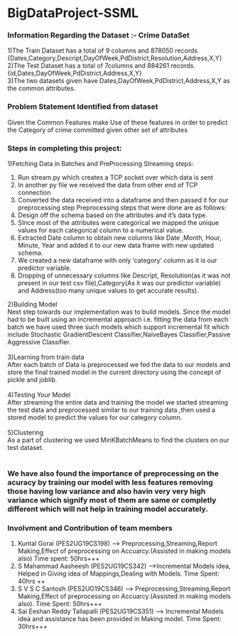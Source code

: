 # BigDataProject-SSML
### Information Regarding the Dataset :- Crime DataSet
1)The Train Dataset has a total of 9 columns and 878050 records.{Dates,Category,Descript,DayOfWeek,PdDistrict,Resolution,Address,X,Y}  
2)The Test Dataset has a total of 7columns and 884261 records.{Id,Dates,DayOfWeek,PdDistrict,Address,X,Y}     
3)The two datasets given have Dates,DayOfWeek,PdDistrict,Address,X,Y as the common attributes.    
  
### Problem Statement Identified from dataset  
Given the Common Features make Use of these features in order to predict the Category of crime committed given other set of attributes  
  
### Steps in completing this project:  
1)Fetching Data in Batches and PreProcessing
  Streaming steps:
  1. Run stream.py which creates a TCP socket over which data is sent
  2. In another py file we received the data from other end of TCP
  connection
  3. Converted the data received into a dataframe and then passed it for our
  preprocessing step
  Preprocessing steps that were done are as follows:
  1. Design off the schema based on the attributes and it’s data type.
  2. SInce most of the attributes were categorical we mapped the unique
  values for each categorical column to a numerical value.
  3. Extracted Date column to obtain new columns like Date ,Month, Hour,
  Minute, Year and added it to our new data frame with new updated
  schema.
  4. We created a new dataframe with only ‘category’ column as it is our
  predictor variable.
  5. Dropping of unnecessary columns like Descript, Resolution(as it was
  not present in our test csv file),Category(As it was our predictor
  variable) and Address(too many unique values to get accurate results).

2)Building Model <br />
  Next step towards our implementation was to build models.
  Since the model had to be built using an incremental approach i.e. fitting the
  data from each batch we have used three such models which support
  incremental fit which include Stochastic GradientDescent
  Classifier,NaiveBayes Classifier,Passive Aggressive Classifier.<br />
  <br />
3)Learning from train data<br />
  After each batch of Data is preprocessed we fed the data to our models and
  store the final trained model in the current directory using the concept of pickle
  and joblib.<br />
  <br />
4)Testing Your Model <br />
  After streaming the entire data and training the model we started streaming
  the test data and preprocessed similar to our training data ,then used a stored
  model to predict the values for our category column.<br />
  <br />
5)Clustering<br />
  As a part of clustering we used MinKBatchMeans to find the clusters on our
  test dataset.<br />
<br />
### We have also found the importance of preprocessing on the acuracy by training our model with less features removing those having low variance and also havin very very high variance which signify most of them are same or completly different which will not help in training model accurately.

### Involvment and Contribution of team members
1) Kuntal Gorai (PES2UG19CS198) --> Preprocessing,Streaming,Report Making,Effect of preprocessing on Accuarcy.(Assisted in making models also)
   Time spent: 50hrs+++
2) S Mahammad Aasheesh (PES2UG19CS342) -->Incremental Models idea, Helped in Giving idea of Mappings,Dealing with Models.
   Time Spent: 40hrs ++
4) S V S C Santosh (PES2UG19CS346) --> Preprocessing,Streaming,Report Making,Effect of preprocessing on Accuarcy.(Assisted in making models also).
   Time Spent: 50hrs+++
4) Sai Eeshan Reddy Tallapalli (PES2UG19CS351) --> Incremental Models idea and assistance has been provided in Making model.
   Time Spent: 30hrs+++


